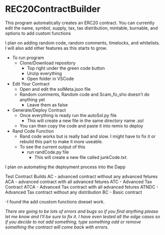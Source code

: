 # REC20ContractBuilder #


This program automatically creates an ERC20 contract. You can currently edit the name, symbol, supply, tax, tax distribution, mintable, burnable, and options to add custom functions

I plan on adding random code, random comments, timelocks, and whitelists. I will also add other features as this starts to grow.



* To run program
  * Clone/Download repository
    * Top right under the green code button
    * Unzip everything
    * Open folder in VSCode
* Edit Your Contract
  * Open and edit the solMeta.json file
  * Random comments, Random code and Scam_fo_sho doesn't do anything yet
    * Leave them as false
* Generate/Deploy Contract
  * Once everything is ready run the autoSol.py file
    * This will create a new file in the same directory name <contractName>.sol
  * You can then copy the code and paste it into remix to deploy
* Rand Code Function
  * Rand code works but is really bad and slow. I might have to fix it or rebuild this part to make it more useable.
  * To see the current output of this 
    * run randCode.py file
      * This will create a new file called junkCode.txt.

I plan on automating the deployment process into the Dapp

Test Contract Builds
AC - advanced contract without any advanced fetures
ACA - advanced contract with all advanced fetures
ATC - Advanced Tax Contract
ATCA - Advanced Tax contract with all advanced fetures
ATNDC - Advanced Tax contract without any distribution
BC - Basic contract


-I found the add coustom functions doeset work.

_There are going to be lots of errors and bugs so if you find anything please let me know and I'll be sure to fix it. I have even tested all the edge cases so if you decide to not add something, type something odd or remove something the contract will come back with errors._
